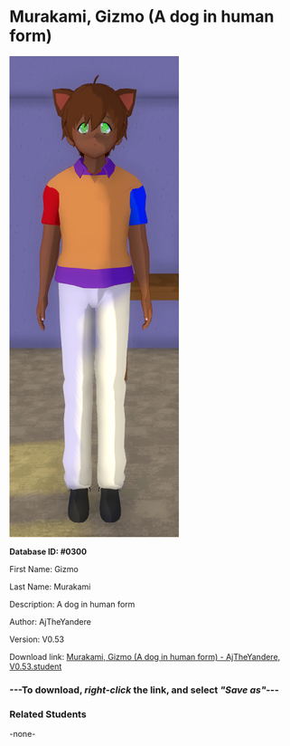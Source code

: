 # Murakami, Gizmo (A dog in human form)

<img src="../../Files/Images/Murakami, Gizmo (A dog in human form).png" title="Murakami, Gizmo (A dog in human form) - AjTheYandere, V0.53">

**Database ID: #0300**

First Name: Gizmo

Last Name: Murakami

Description: A dog in human form

Author: AjTheYandere

Version: V0.53

Download link: <a href="https://raw.githubusercontent.com/Arbiter1223/Daigaku-Gurashi-Custom-Students/master/Files/Student%20Files/Murakami%2C%20Gizmo%20(A%20dog%20in%20human%20form)%20-%20AjTheYandere%2C%20V0.53.student">Murakami, Gizmo (A dog in human form) - AjTheYandere, V0.53.student</a>

### ---**To download, _right-click_ the link, and select _"Save as"_**---

### Related Students

-none-
